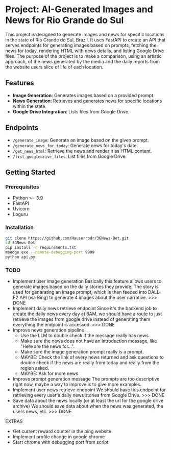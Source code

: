 # Project: AI-Generated Images and News for Rio Grande do Sul

This project is designed to generate images and news for specific locations in the state of Rio Grande do Sul, Brazil. It uses FastAPI to create an API that serves endpoints for generating images based on prompts, fetching the news for today, rendering HTML with news details, and listing Google Drive files.
The purpose of the project is to make a comparison, using an artistic approach, of the news generated by the media and the daily reports from the website users slice of life of each location.

## Features
- **Image Generation**: Generates images based on a provided prompt.
- **News Generation**: Retrieves and generates news for specific locations within the state.
- **Google Drive Integration**: Lists files from Google Drive.

## Endpoints
- `/generate_image`: Generate an image based on the given prompt.
- `/generate_news_for_today`: Generate news for today's date.
- `/get_news_html`: Retrieve the news and render it as HTML content.
- `/list_googledrive_files`: List files from Google Drive.

## Getting Started

### Prerequisites
- Python >= 3.9
- FastAPI
- Uvicorn
- Loguru

### Installation
```bash
git clone https://github.com/Hauserrodr/3GNews-Bot.git
cd 3GNews-Bot
pip install -r requirements.txt
msedge.exe --remote-debugging-port 9999
python api.py
```

### TODO
- Implement user image generation
    Basically this feature allows users to generate images based on the daily stories they provide. The story is used for generating an image prompt, which is then feeded into DALL-E2 API (via Bing) to generate 4 images about the user narrative. >>> DONE
- Implement daily news retrieve endpoint
    Since it's the backend job to create the daily news every day at 6AM, we should have a route to just retrieve the images from google drive instead of generating them everything  the endpoint is accessed. >>> DONE
- Improve news generation pipeline
    - Use the LLM to double check if the message really has news.
    - Make sure the news does not have an introduction message, like "Here are the news for...".
    - Make sure the image generation prompt really is a prompt.
    - MAYBE: Check the link of every news returned and ask questions to double check if the news are really from today and really from the region asked.
    - MAYBE: Ask for more news
- Improve prompt generation message
    The prompts are too descriptive right now, maybe a way to improve is to give more examples.
- Implement user news retrieve endpoint
    We should have this endpoint for retrieving every user's daily news stories from Google Drive. >>> DONE
- Save data about the news locally (or at least the url for the google drive archive)
    We should save data about when the news was generated, the users news, etc. >>> DONE


EXTRAS
- Get current reward counter in the bing website
- Implement profile change in google chrome
- Start chrome with debugging port from script